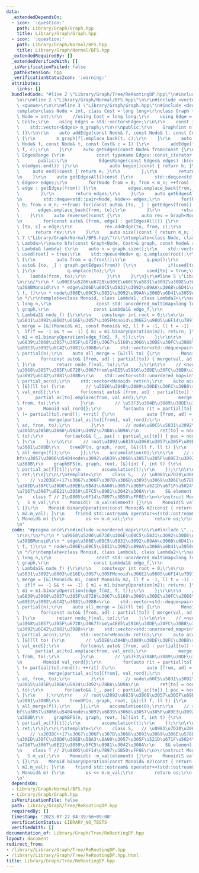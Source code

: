 ```yaml
---
data:
  _extendedDependsOn:
  - icon: ':question:'
    path: Library/Graph/Graph.hpp
    title: Library/Graph/Graph.hpp
  - icon: ':question:'
    path: Library/Graph/Normal/BFS.hpp
    title: Library/Graph/Normal/BFS.hpp
  _extendedRequiredBy: []
  _extendedVerifiedWith: []
  _isVerificationFailed: false
  _pathExtension: hpp
  _verificationStatusIcon: ':warning:'
  attributes:
    links: []
  bundledCode: "#line 2 \"Library/Graph/Tree/ReRootingDP.hpp\"\n#include <unordered_map>\r\
    \n\r\n#line 2 \"Library/Graph/Normal/BFS.hpp\"\n\r\n#include <vector>\r\n#include\
    \ <queue>\r\n\r\n#line 3 \"Library/Graph/Graph.hpp\"\n#include <deque>\r\n\r\n\
    template<class Node = int, class Cost = long long>\r\nclass Graph {\r\n    //using\
    \ Node = int;\r\n    //using Cost = long long;\r\n    using Edge = std::pair<Node,\
    \ Cost>;\r\n    using Edges = std::vector<Edge>;\r\n\r\n    const int m_n;\r\n\
    \    std::vector<Edges> m_graph;\r\n\r\npublic:\r\n    Graph(int n) :m_n(n), m_graph(n)\
    \ {}\r\n\r\n    auto addEdge(const Node& f, const Node& t, const Cost& c = 1)\
    \ {\r\n        m_graph[f].emplace_back(t, c);\r\n    }\r\n    auto addEdgeUndirected(const\
    \ Node& f, const Node& t, const Cost& c = 1) {\r\n        addEdge(f, t, c); addEdge(t,\
    \ f, c);\r\n    }\r\n    auto getEdges(const Node& from)const {\r\n        class\
    \ EdgesRange {\r\n            const typename Edges::const_iterator b, e;\r\n \
    \       public:\r\n            EdgesRange(const Edges& edges) :b(edges.begin()),\
    \ e(edges.end()) {}\r\n            auto begin()const { return b; }\r\n       \
    \     auto end()const { return e; }\r\n        };\r\n        return EdgesRange(m_graph[from]);\r\
    \n    }\r\n    auto getEdgesAll()const {\r\n        std::deque<std::pair<Node,\
    \ Edge>> edges;\r\n        for(Node from = 0; from < m_n; ++from) for(const auto&\
    \ edge : getEdges(from)) {\r\n            edges.emplace_back(from, edge);\r\n\
    \        }\r\n        return edges;\r\n    }\r\n    auto getEdgesAll2()const {\r\
    \n        std::deque<std::pair<Node, Node>> edges;\r\n        for(Node from =\
    \ 0; from < m_n; ++from) for(const auto& [to, _] : getEdges(from)) {\r\n     \
    \       edges.emplace_back(from, to);\r\n        }\r\n        return edges;\r\n\
    \    }\r\n    auto reverse()const {\r\n        auto rev = Graph<Node, Cost>(m_n);\r\
    \n        for(const auto& [from, edge] : getEdgesAll()) {\r\n            auto\
    \ [to, c] = edge;\r\n            rev.addEdge(to, from, c);\r\n        }\r\n  \
    \      return rev;\r\n    }\r\n    auto size()const { return m_n; };\r\n};\n#line\
    \ 7 \"Library/Graph/Normal/BFS.hpp\"\n\r\ntemplate<class Node, class Cost, class\
    \ Lambda>\r\nauto bfs(const Graph<Node, Cost>& graph, const Node& root, const\
    \ Lambda& lambda) {\r\n    auto n = graph.size();\r\n    std::vector<bool> used(n);\
    \ used[root] = true;\r\n    std::queue<Node> q; q.emplace(root);\r\n    while(!q.empty())\
    \ {\r\n        auto from = q.front();\r\n        q.pop();\r\n        for(const\
    \ auto& [to, _] : graph.getEdges(from)) {\r\n            if(used[to]) { continue;\
    \ }\r\n            q.emplace(to);\r\n            used[to] = true;\r\n        \
    \    lambda(from, to);\r\n        }\r\n    }\r\n}\r\n#line 5 \"Library/Graph/Tree/ReRootingDP.hpp\"\
    \n\r\n/*\r\n * \u90E8\u5206\u6728\u306E\u60C5\u5831\u3092\u30DE\u30FC\u30B8\u3059\
    \u308BMonoid\r\n * edge\u306E\u60C5\u5831\u3092\u89AA\u306B\u6D41\u3059edge_f(M,\
    \ f, t)\r\n * node\u306E\u60C5\u5831\u3092\u89AA\u306B\u6D41\u3059node_f(M, i)\r\
    \n */\r\ntemplate<class Monoid, class Lambda1, class Lambda2>\r\nauto reRootingDP(long\
    \ long n,\r\n                 const std::unordered_multimap<long long, long long>&\
    \ graph,\r\n                 const Lambda1& edge_f,\r\n                 const\
    \ Lambda2& node_f) {\r\n\r\n    constexpr int root = 0;\r\n\r\n    // <\u8FBA\u60C5\
    \u5831\u3092\u8003\u616E\u3057\u305FMonoid\u306E2\u9805\u6F14\u7B97>\r\n    auto\
    \ merge = [&](Monoid& m1, const Monoid& m2, ll f = -1, ll t = -1) {\r\n      \
    \  if(f == -1 && t == -1) { m1 = m1.binaryOperation(m2); return; }\r\n       \
    \ m1 = m1.binaryOperation(edge_f(m2, f, t));\r\n    };\r\n\r\n    // <node:to\u3092\
    \u6839\u3068\u3057\u305F\u6728\u3067\u5168\u3066\u30DE\u30FC\u30B8\u3057\u305F\
    \u89E3\u3092\u6C42\u3081\u308B>\r\n    std::vector<std::deque<pair<int, Monoid>>>\
    \ partial(n);\r\n    auto all_merge = [&](ll to) {\r\n        Monoid val{};\r\n\
    \        for(const auto& [from, ad] : partial[to]) { merge(val, ad, from, to);\
    \ }\r\n        return node_f(val, to);\r\n    };\r\n\r\n    // <node:to\u3092\u6839\
    \u3068\u3057\u305F\u6728\u3067from\u4EE5\u5916\u30DE\u30FC\u30B8\u3057\u305F\u89E3\
    \u3092\u6C42\u3081\u308B>\r\n    std::vector<std::unordered_map<int, Monoid>>\
    \ partial_ac(n);\r\n    std::vector<Monoid> ret(n);\r\n    auto accumulation =\
    \ [&](ll to) {\r\n        // \u5DE6\u304B\u3089\u30DE\u30FC\u30B8\r\n        Monoid\
    \ val_ord{};\r\n        for(const auto& [from, ad] : partial[to]) {\r\n      \
    \      partial_ac[to].emplace(from, val_ord);\r\n            merge(val_ord, ad,\
    \ from, to);\r\n        }\r\n        // \u53F3\u304B\u3089\u30DE\u30FC\u30B8\r\
    \n        Monoid val_rord{};\r\n        for(auto rit = partial[to].rbegin(); rit\
    \ != partial[to].rend(); ++rit) {\r\n            auto [from, ad] = *rit;\r\n \
    \           merge(partial_ac[to][from], val_rord);\r\n            merge(val_rord,\
    \ ad, from, to);\r\n        }\r\n        // node\u60C5\u5831\u3092\u53CD\u6620\
    \u3055\u305B\u3066\u5024\u3092\u78BA\u5B9A\r\n        ret[to] = node_f(val_ord,\
    \ to);\r\n        for(auto&& [_, pac] : partial_ac[to]) { pac = node_f(pac, to);\
    \ }\r\n    };\r\n\r\n    // root\u3092\u6839\u3068\u3057\u305F\u89E3\u3092\u6C42\
    \u3081\u308B\r\n    treeDP(n, graph, root, [&](ll f, ll t) {\r\n        partial[t].emplace_back(f,\
    \ all_merge(f));\r\n    });\r\n    accumulation(0);\r\n\r\n    // root\u304B\u3089\
    bfs\u3057\u3066\u5404node\u3092\u6839\u3068\u3057\u305F\u89E3\u3092\u6C42\u3081\
    \u308B\r\n    graphBFS(n, graph, root, [&](int f, int t) {\r\n        partial[t].emplace_back(f,\
    \ partial_ac[f][t]);\r\n        accumulation(t);\r\n    });\r\n\r\n    return\
    \ ret;\r\n}\r\n\r\ntemplate<\r\n    class S,   // \u8981\u7D20\u306E\u578B\r\n\
    \    // \u203BC++17\u3067\u306F\u307B\u3068\u3093\u3069\u306E\u578B\u3092\u30B0\
    \u30ED\u30FC\u30D0\u30EB\u5BA3\u8A00\u3057\u305F\u521D\u671F\u5024\u3092\u53C2\
    \u7167\u3067\u6E21\u3059\u5FC5\u8981\u3042\u308A\r\n    S& element, // \u5143\r\
    \n    class T // 2\u9805\u6F14\u7B97\u5B50\uFF0E\r\n>\r\nstruct Monoid {\r\n \
    \   S m_val;\r\n    Monoid() :m_val(element) {}\r\n    Monoid(S val) :m_val(val)\
    \ {}\r\n    Monoid binaryOperation(const Monoid& m2)const { return T()(m_val,\
    \ m2.m_val); }\r\n    friend std::ostream& operator<<(std::ostream& os, const\
    \ Monoid& m) {\r\n        os << m.m_val;\r\n        return os;\r\n    }\r\n};\r\
    \n"
  code: "#pragma once\r\n#include <unordered_map>\r\n\r\n#include \"../../Graph/Normal/BFS.hpp\"\
    \r\n\r\n/*\r\n * \u90E8\u5206\u6728\u306E\u60C5\u5831\u3092\u30DE\u30FC\u30B8\u3059\
    \u308BMonoid\r\n * edge\u306E\u60C5\u5831\u3092\u89AA\u306B\u6D41\u3059edge_f(M,\
    \ f, t)\r\n * node\u306E\u60C5\u5831\u3092\u89AA\u306B\u6D41\u3059node_f(M, i)\r\
    \n */\r\ntemplate<class Monoid, class Lambda1, class Lambda2>\r\nauto reRootingDP(long\
    \ long n,\r\n                 const std::unordered_multimap<long long, long long>&\
    \ graph,\r\n                 const Lambda1& edge_f,\r\n                 const\
    \ Lambda2& node_f) {\r\n\r\n    constexpr int root = 0;\r\n\r\n    // <\u8FBA\u60C5\
    \u5831\u3092\u8003\u616E\u3057\u305FMonoid\u306E2\u9805\u6F14\u7B97>\r\n    auto\
    \ merge = [&](Monoid& m1, const Monoid& m2, ll f = -1, ll t = -1) {\r\n      \
    \  if(f == -1 && t == -1) { m1 = m1.binaryOperation(m2); return; }\r\n       \
    \ m1 = m1.binaryOperation(edge_f(m2, f, t));\r\n    };\r\n\r\n    // <node:to\u3092\
    \u6839\u3068\u3057\u305F\u6728\u3067\u5168\u3066\u30DE\u30FC\u30B8\u3057\u305F\
    \u89E3\u3092\u6C42\u3081\u308B>\r\n    std::vector<std::deque<pair<int, Monoid>>>\
    \ partial(n);\r\n    auto all_merge = [&](ll to) {\r\n        Monoid val{};\r\n\
    \        for(const auto& [from, ad] : partial[to]) { merge(val, ad, from, to);\
    \ }\r\n        return node_f(val, to);\r\n    };\r\n\r\n    // <node:to\u3092\u6839\
    \u3068\u3057\u305F\u6728\u3067from\u4EE5\u5916\u30DE\u30FC\u30B8\u3057\u305F\u89E3\
    \u3092\u6C42\u3081\u308B>\r\n    std::vector<std::unordered_map<int, Monoid>>\
    \ partial_ac(n);\r\n    std::vector<Monoid> ret(n);\r\n    auto accumulation =\
    \ [&](ll to) {\r\n        // \u5DE6\u304B\u3089\u30DE\u30FC\u30B8\r\n        Monoid\
    \ val_ord{};\r\n        for(const auto& [from, ad] : partial[to]) {\r\n      \
    \      partial_ac[to].emplace(from, val_ord);\r\n            merge(val_ord, ad,\
    \ from, to);\r\n        }\r\n        // \u53F3\u304B\u3089\u30DE\u30FC\u30B8\r\
    \n        Monoid val_rord{};\r\n        for(auto rit = partial[to].rbegin(); rit\
    \ != partial[to].rend(); ++rit) {\r\n            auto [from, ad] = *rit;\r\n \
    \           merge(partial_ac[to][from], val_rord);\r\n            merge(val_rord,\
    \ ad, from, to);\r\n        }\r\n        // node\u60C5\u5831\u3092\u53CD\u6620\
    \u3055\u305B\u3066\u5024\u3092\u78BA\u5B9A\r\n        ret[to] = node_f(val_ord,\
    \ to);\r\n        for(auto&& [_, pac] : partial_ac[to]) { pac = node_f(pac, to);\
    \ }\r\n    };\r\n\r\n    // root\u3092\u6839\u3068\u3057\u305F\u89E3\u3092\u6C42\
    \u3081\u308B\r\n    treeDP(n, graph, root, [&](ll f, ll t) {\r\n        partial[t].emplace_back(f,\
    \ all_merge(f));\r\n    });\r\n    accumulation(0);\r\n\r\n    // root\u304B\u3089\
    bfs\u3057\u3066\u5404node\u3092\u6839\u3068\u3057\u305F\u89E3\u3092\u6C42\u3081\
    \u308B\r\n    graphBFS(n, graph, root, [&](int f, int t) {\r\n        partial[t].emplace_back(f,\
    \ partial_ac[f][t]);\r\n        accumulation(t);\r\n    });\r\n\r\n    return\
    \ ret;\r\n}\r\n\r\ntemplate<\r\n    class S,   // \u8981\u7D20\u306E\u578B\r\n\
    \    // \u203BC++17\u3067\u306F\u307B\u3068\u3093\u3069\u306E\u578B\u3092\u30B0\
    \u30ED\u30FC\u30D0\u30EB\u5BA3\u8A00\u3057\u305F\u521D\u671F\u5024\u3092\u53C2\
    \u7167\u3067\u6E21\u3059\u5FC5\u8981\u3042\u308A\r\n    S& element, // \u5143\r\
    \n    class T // 2\u9805\u6F14\u7B97\u5B50\uFF0E\r\n>\r\nstruct Monoid {\r\n \
    \   S m_val;\r\n    Monoid() :m_val(element) {}\r\n    Monoid(S val) :m_val(val)\
    \ {}\r\n    Monoid binaryOperation(const Monoid& m2)const { return T()(m_val,\
    \ m2.m_val); }\r\n    friend std::ostream& operator<<(std::ostream& os, const\
    \ Monoid& m) {\r\n        os << m.m_val;\r\n        return os;\r\n    }\r\n};\r\
    \n"
  dependsOn:
  - Library/Graph/Normal/BFS.hpp
  - Library/Graph/Graph.hpp
  isVerificationFile: false
  path: Library/Graph/Tree/ReRootingDP.hpp
  requiredBy: []
  timestamp: '2023-07-22 04:39:56+09:00'
  verificationStatus: LIBRARY_NO_TESTS
  verifiedWith: []
documentation_of: Library/Graph/Tree/ReRootingDP.hpp
layout: document
redirect_from:
- /library/Library/Graph/Tree/ReRootingDP.hpp
- /library/Library/Graph/Tree/ReRootingDP.hpp.html
title: Library/Graph/Tree/ReRootingDP.hpp
---
```

